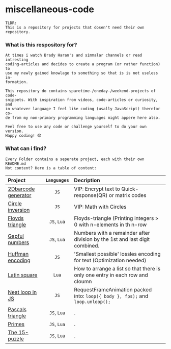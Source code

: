 # miscellaneous-code
    
    TLDR:
    This is a repository for projects that dosen't need their own repository.

### What is this respository for?

    At times i watch Brady Haran's and simmalar channels or read intresting  
    coding-articles and decides to create a program (or rather function) to  
    use my newly gained knowlage to something so that is is not useless in-  
    formation.  
    
    This repository do contains sparetime-/oneday-/weekend-projects of code-  
    snippets. With inspiration from videos, code-articles or curiosity, and  
    in whatever language I feel like coding (usally JavaScript) therefor co-  
    de from my non-primary programming languages might appere here also.  

    Feel free to use any code or challenge yourself to do your own version.  
    Happy coding! 😎

### What can i find?

    Every Folder contains a seperate project, each with their own README.md
    Not content? Here is a table of content: 

|            Project            | `Languages` | Decription 
|:---                           |:-----------:|:---        
| [2Dbarcode generator](L1)     | `JS`        | VIP: Encrypt text to Quick-response(QR) or matrix codes 
| [Circle inversion](L2)        | `JS`        | VIP: Math with Circles 
| [Floyds triangle](L3)         | `JS`, `Lua` | Floyds-triangle (Printing integers > 0 with n-elements in th n-row 
| [Gapful numbers](L4)          | `JS`, `Lua` | Numbers with a remainder after division by the 1st and last digit combined.
| [Huffman encoding](L5)        | `JS`        | 'Smallest possible' lossles encoding for text (Optimization needed)
| [Latin square](L6)            | `Lua`       | How to arrange a list so that there is only one entry in each row and cloumn
| [Neat loop in JS](L7)         | `JS`        | RequestFrameAnimation packed into: `loop({ body }, fps);` and `loop.unloop();`
| [Pascals triangle](L8)        | `JS`, `Lua` | .
| [Primes](L9)                  | `JS`, `Lua` | .
| [The 15-puzzle](L10)          | `JS`, `Lua` | .

[L1]:  2Dmatrix-code-generator/README.md
[L2]:  Circle-inversion/README.md
[L3]:  Floyds-triangle/README.md
[L4]:  Gapful-numbers/README.md
[L5]:  Huffman-code/README.md
[L6]:  Latin-square/README.md
[L7]:  Neat-loop-for-js/README.md
[L8]:  Pascals-triangle/README.md
[L9]:  Prime-number/README.md
[L10]: The-15-puzzle/README.md